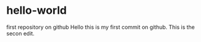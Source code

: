 # hello-world
first repository on github 
Hello this is my first commit on github. 
This is the secon edit. 
